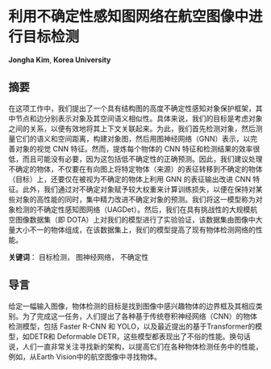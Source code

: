 # 利用不确定性感知图网络在航空图像中进行目标检测

**Jongha Kim**, **Korea University**

## 摘要

在这项工作中，我们提出了一个具有结构图的高度不确定性感知对象保护框架，其中节点和边分别表示对象及其空间语义相似性。具体来说，我们的目标是考虑对象之间的关系，以便有效地将其上下文关联起来。为此，我们首先检测对象，然后测量它们的语义和空间距离，构建对象图，然后用图神经网络（GNN）表示，以完善对象的视觉 CNN 特征。然而，提炼每个物体的 CNN 特征和检测结果的效率很低，而且可能没有必要，因为这包括低不确定性的正确预测。因此，我们建议处理不确定的物体，不仅要在有向图上将特定物体（来源）的表征转移到不确定的物体（目标）上，还要仅在被视为不确定的物体上利用 GNN 的表征输出改进 CNN 特征。此外，我们通过对不确定对象赋予较大权重来计算训练损失，以便在保持对某些对象的高性能的同时，集中精力改进不确定对象的预测。我们将这一模型称为对象检测的不确定性感知图网络（UAGDet）。然后，我们在具有挑战性的大规模航空图像数据集（即 DOTA）上对我们的模型进行了实验验证，该数据集由图像中大量大小不一的物体组成，在该数据集上，我们的模型提高了现有物体检测网络的性能。

**关键词**： 目标检测， 图神经网络， 不确定性

## 导言

给定一幅输入图像，物体检测的目标是找到图像中感兴趣物体的边界框及其相应类别。为了完成这一任务，人们提出了各种基于传统卷积神经网络（CNN）的物体检测模型，包括 Faster R-CNN 和 YOLO，以及最近提出的基于Transformer的模型，如DETR和 Deformable DETR，这些模型都表现出了不俗的性能。换句话说，人们一直非常关注寻找新的架构，以提高它们在各种物体检测任务中的性能，例如，从Earth Vision中的航空图像中寻找物体。
